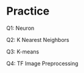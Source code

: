 # Practice  
Q1: Neuron                                       
            
Q2: K Nearest Neighbors     
     
Q3: K-means             
      
Q4: TF Image Preprocessing           
  
